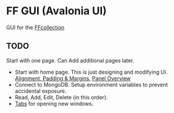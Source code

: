 # FF GUI (Avalonia UI)

GUI for the [FFcollection](https://github.com/TcPirate1/FFTCG_collection)

## TODO
Start with one page. Can Add additional pages later.

- Start with home page. This is just designing and modifying UI. [Alignment, Padding & Margins](https://docs.avaloniaui.net/docs/basics/user-interface/building-layouts/alignment-margins-and-padding), [Panel Overview](https://docs.avaloniaui.net/docs/basics/user-interface/building-layouts/panels-overview)
- Connect to MongoDB. Setup environment variables to prevent accidental exposure.
- Read, Add, Edit, Delete (in this order).
- [Tabs](https://docs.avaloniaui.net/docs/controls/tabcontrol) for opening new windows.